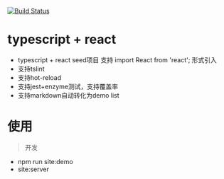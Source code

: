 [![Build Status](https://travis-ci.org/scliuyang/jtalk_components.svg?branch=master)](https://travis-ci.org/scliuyang/jtalk_components)

# typescript + react
- typescript + react seed项目 支持 import React from 'react'; 形式引入
- 支持tslint
- 支持hot-reload
- 支持jest+enzyme测试，支持覆盖率
- 支持markdown自动转化为demo list

# 使用

> 开发
- npm run site:demo
- site:server